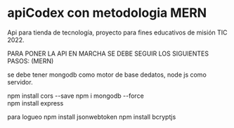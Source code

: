 # apiCodex con metodologia MERN


Api para tienda de tecnología, proyecto para fines educativos de misión TIC 2022.

PARA PONER LA API EN MARCHA SE DEBE SEGUIR LOS SIGUIENTES PASOS: (MERN)

se debe tener mongodb como motor de base dedatos, node js como servidor.

npm install cors --save
npm i mongodb --force  
npm install express

para logueo
npm install jsonwebtoken
npm install bcryptjs

